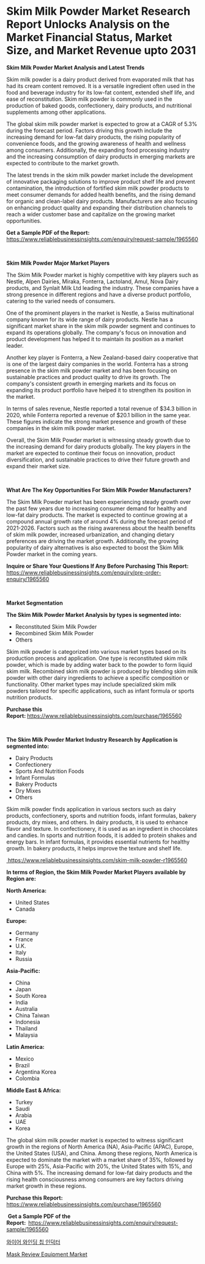 <p><h1>Skim Milk Powder Market Research Report Unlocks Analysis on the Market Financial Status, Market Size, and Market Revenue upto 2031</h1></p><p><strong>Skim Milk Powder Market Analysis and Latest Trends</strong></p>
<p><p>Skim milk powder is a dairy product derived from evaporated milk that has had its cream content removed. It is a versatile ingredient often used in the food and beverage industry for its low-fat content, extended shelf life, and ease of reconstitution. Skim milk powder is commonly used in the production of baked goods, confectionery, dairy products, and nutritional supplements among other applications.</p><p>The global skim milk powder market is expected to grow at a CAGR of 5.3% during the forecast period. Factors driving this growth include the increasing demand for low-fat dairy products, the rising popularity of convenience foods, and the growing awareness of health and wellness among consumers. Additionally, the expanding food processing industry and the increasing consumption of dairy products in emerging markets are expected to contribute to the market growth.</p><p>The latest trends in the skim milk powder market include the development of innovative packaging solutions to improve product shelf life and prevent contamination, the introduction of fortified skim milk powder products to meet consumer demands for added health benefits, and the rising demand for organic and clean-label dairy products. Manufacturers are also focusing on enhancing product quality and expanding their distribution channels to reach a wider customer base and capitalize on the growing market opportunities.</p></p>
<p><strong>Get a Sample PDF of the Report:&nbsp;</strong> <a href="https://www.reliablebusinessinsights.com/enquiry/request-sample/1965560">https://www.reliablebusinessinsights.com/enquiry/request-sample/1965560</a></p>
<p>&nbsp;</p>
<p><strong>Skim Milk Powder Major Market Players</strong></p>
<p><p>The Skim Milk Powder market is highly competitive with key players such as Nestle, Alpen Dairies, Miraka, Fonterra, Lactoland, Amul, Nova Dairy products, and Synlait Milk Ltd leading the industry. These companies have a strong presence in different regions and have a diverse product portfolio, catering to the varied needs of consumers.</p><p>One of the prominent players in the market is Nestle, a Swiss multinational company known for its wide range of dairy products. Nestle has a significant market share in the skim milk powder segment and continues to expand its operations globally. The company's focus on innovation and product development has helped it to maintain its position as a market leader.</p><p>Another key player is Fonterra, a New Zealand-based dairy cooperative that is one of the largest dairy companies in the world. Fonterra has a strong presence in the skim milk powder market and has been focusing on sustainable practices and product quality to drive its growth. The company's consistent growth in emerging markets and its focus on expanding its product portfolio have helped it to strengthen its position in the market.</p><p>In terms of sales revenue, Nestle reported a total revenue of $34.3 billion in 2020, while Fonterra reported a revenue of $20.1 billion in the same year. These figures indicate the strong market presence and growth of these companies in the skim milk powder market.</p><p>Overall, the Skim Milk Powder market is witnessing steady growth due to the increasing demand for dairy products globally. The key players in the market are expected to continue their focus on innovation, product diversification, and sustainable practices to drive their future growth and expand their market size.</p></p>
<p>&nbsp;</p>
<p><strong>What Are The Key Opportunities For Skim Milk Powder Manufacturers?</strong></p>
<p><p>The Skim Milk Powder market has been experiencing steady growth over the past few years due to increasing consumer demand for healthy and low-fat dairy products. The market is expected to continue growing at a compound annual growth rate of around 4% during the forecast period of 2021-2026. Factors such as the rising awareness about the health benefits of skim milk powder, increased urbanization, and changing dietary preferences are driving the market growth. Additionally, the growing popularity of dairy alternatives is also expected to boost the Skim Milk Powder market in the coming years.</p></p>
<p><strong>Inquire or Share Your Questions If Any Before Purchasing This Report:</strong> <a href="https://www.reliablebusinessinsights.com/enquiry/pre-order-enquiry/1965560">https://www.reliablebusinessinsights.com/enquiry/pre-order-enquiry/1965560</a></p>
<p>&nbsp;</p>
<p><strong>Market Segmentation</strong></p>
<p><strong>The Skim Milk Powder Market Analysis by types is segmented into:</strong></p>
<p><ul><li>Reconstituted Skim Milk Powder</li><li>Recombined Skim Milk Powder</li><li>Others</li></ul></p>
<p><p>Skim milk powder is categorized into various market types based on its production process and application. One type is reconstituted skim milk powder, which is made by adding water back to the powder to form liquid skim milk. Recombined skim milk powder is produced by blending skim milk powder with other dairy ingredients to achieve a specific composition or functionality. Other market types may include specialized skim milk powders tailored for specific applications, such as infant formula or sports nutrition products.</p></p>
<p><strong>Purchase this Report:&nbsp;</strong><a href="https://www.reliablebusinessinsights.com/purchase/1965560">https://www.reliablebusinessinsights.com/purchase/1965560</a></p>
<p>&nbsp;</p>
<p><strong>The Skim Milk Powder Market Industry Research by Application is segmented into:</strong></p>
<p><ul><li>Dairy Products</li><li>Confectionery</li><li>Sports And Nutrition Foods</li><li>Infant Formulas</li><li>Bakery Products</li><li>Dry Mixes</li><li>Others</li></ul></p>
<p><p>Skim milk powder finds application in various sectors such as dairy products, confectionery, sports and nutrition foods, infant formulas, bakery products, dry mixes, and others. In dairy products, it is used to enhance flavor and texture. In confectionery, it is used as an ingredient in chocolates and candies. In sports and nutrition foods, it is added to protein shakes and energy bars. In infant formulas, it provides essential nutrients for healthy growth. In bakery products, it helps improve the texture and shelf life.</p></p>
<p><a href="https://www.reliablebusinessinsights.com/skim-milk-powder-r1965560">&nbsp;https://www.reliablebusinessinsights.com/skim-milk-powder-r1965560</a></p>
<p><strong>In terms of Region, the Skim Milk Powder Market Players available by Region are:</strong></p>
<p>
    <p> <strong> North America: </strong>
        <ul>
            <li>United States</li>
            <li>Canada</li>
        </ul>
        </p> 
    <p> <strong> Europe: </strong>
        <ul>
            <li>Germany</li>
            <li>France</li>
            <li>U.K.</li>
            <li>Italy</li>
            <li>Russia</li>
        </ul>
        </p> 
    <p> <strong> Asia-Pacific: </strong>
        <ul>
            <li>China</li>
            <li>Japan</li>
            <li>South Korea</li>
            <li>India</li>
            <li>Australia</li>
            <li>China Taiwan</li>
            <li>Indonesia</li>
            <li>Thailand</li>
            <li>Malaysia</li>
        </ul>
        </p> 
    <p> <strong> Latin America: </strong>
        <ul>
            <li>Mexico</li>
            <li>Brazil</li>
            <li>Argentina Korea</li>
            <li>Colombia</li>
        </ul>
        </p> 
    <p> <strong> Middle East & Africa: </strong>
        <ul>
            <li>Turkey</li>
            <li>Saudi</li>
            <li>Arabia</li>
            <li>UAE</li>
            <li>Korea</li>
        </ul>
    </p>
    </p>
<p><p>The global skim milk powder market is expected to witness significant growth in the regions of North America (NA), Asia-Pacific (APAC), Europe, the United States (USA), and China. Among these regions, North America is expected to dominate the market with a market share of 35%, followed by Europe with 25%, Asia-Pacific with 20%, the United States with 15%, and China with 5%. The increasing demand for low-fat dairy products and the rising health consciousness among consumers are key factors driving market growth in these regions.</p></p>
<p><strong>Purchase this Report: </strong><a href="https://www.reliablebusinessinsights.com/purchase/1965560">https://www.reliablebusinessinsights.com/purchase/1965560</a></p>
<p>&nbsp;<strong>Get a Sample PDF of the Report:&nbsp;&nbsp;</strong><a href="https://www.reliablebusinessinsights.com/enquiry/request-sample/1965560">https://www.reliablebusinessinsights.com/enquiry/request-sample/1965560</a></p>
<p><strong></strong></p>
<p><p><a href="https://github.com/courtney23pratt/Market-Research-Report-List-1/blob/main/7131996160570.md">와이어 와인딩 칩 인덕터</a></p><p><a href="https://github.com/nafisalvee228/Market-Research-Report-List-1/blob/main/mask-review-equipment-market.md">Mask Review Equipment Market</a></p></p>